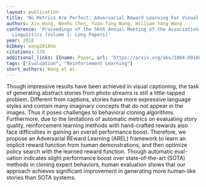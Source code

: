```yaml
---
layout: publication
title: 'No Metrics Are Perfect: Adversarial Reward Learning For Visual Storytelling'
authors: Xin Wang, Wenhu Chen, Yuan-fang Wang, William Yang Wang
conference: 'Proceedings of the 56th Annual Meeting of the Association for Computational
  Linguistics (Volume 1: Long Papers)'
year: 2018
bibkey: wang2018no
citations: 178
additional_links: [{name: Paper, url: 'https://arxiv.org/abs/1804.09160'}]
tags: ["Evaluation", "Reinforcement Learning"]
short_authors: Wang et al.
---
```

Though impressive results have been achieved in visual captioning, the task
of generating abstract stories from photo streams is still a little-tapped
problem. Different from captions, stories have more expressive language styles
and contain many imaginary concepts that do not appear in the images. Thus it
poses challenges to behavioral cloning algorithms. Furthermore, due to the
limitations of automatic metrics on evaluating story quality, reinforcement
learning methods with hand-crafted rewards also face difficulties in gaining an
overall performance boost. Therefore, we propose an Adversarial REward Learning
(AREL) framework to learn an implicit reward function from human
demonstrations, and then optimize policy search with the learned reward
function. Though automatic eval- uation indicates slight performance boost over
state-of-the-art (SOTA) methods in cloning expert behaviors, human evaluation
shows that our approach achieves significant improvement in generating more
human-like stories than SOTA systems.
